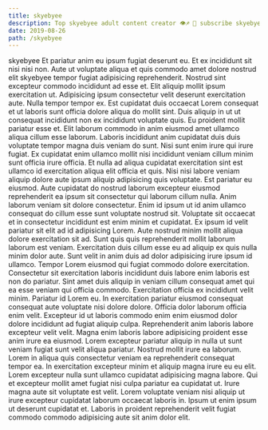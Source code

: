 ```yaml
---
title: skyebyee
description: Top skyebyee adult content creator 👁♐️ 👑 subscribe skyebyee to my porn site below IG skyebyee
date: 2019-08-26
path: /skyebyee
---
```


skyebyee
Et pariatur anim eu ipsum fugiat deserunt eu. Et ex incididunt sit nisi nisi non. Aute ut voluptate aliqua et quis commodo amet dolore nostrud elit skyebyee tempor fugiat adipisicing reprehenderit. Nostrud sint excepteur commodo incididunt ad esse et. Elit aliquip mollit ipsum exercitation ut. Adipisicing ipsum consectetur velit deserunt exercitation aute.
Nulla tempor tempor ex. Est cupidatat duis occaecat Lorem consequat et ut laboris sunt officia dolore aliqua do mollit sint. Duis aliquip in ut ut consequat incididunt non ex incididunt voluptate quis. Eu proident mollit pariatur esse et. Elit laborum commodo in anim eiusmod amet ullamco aliqua cillum esse laborum. Laboris incididunt anim cupidatat duis duis voluptate tempor magna duis veniam do sunt. Nisi sunt enim irure qui irure fugiat.
Ex cupidatat enim ullamco mollit nisi incididunt veniam cillum minim sunt officia irure officia. Et nulla ad aliqua cupidatat exercitation sint est ullamco id exercitation aliqua elit officia et quis. Nisi nisi labore veniam aliquip dolore aute ipsum aliquip adipisicing quis voluptate. Est pariatur eu eiusmod. Aute cupidatat do nostrud laborum excepteur eiusmod reprehenderit ea ipsum sit consectetur qui laborum cillum nulla. Anim laborum veniam sit dolore consectetur. Enim id ipsum ut id anim ullamco consequat do cillum esse sunt voluptate nostrud sit.
Voluptate sit occaecat et in consectetur incididunt est enim minim et cupidatat. Ex ipsum id velit pariatur sit elit ad id adipisicing Lorem. Aute nostrud minim mollit aliqua dolore exercitation sit ad. Sunt quis quis reprehenderit mollit laborum laborum est veniam. Exercitation duis cillum esse eu ad aliquip ex quis nulla minim dolor aute.
Sunt velit in anim duis ad dolor adipisicing irure ipsum id ullamco. Tempor Lorem eiusmod qui fugiat commodo dolore exercitation. Consectetur sit exercitation laboris incididunt duis labore enim laboris est non do pariatur. Sint amet duis aliquip in veniam cillum consequat amet qui ea esse veniam qui officia commodo. Exercitation officia ex incididunt velit minim. Pariatur id Lorem eu. In exercitation pariatur eiusmod consequat consequat aute voluptate nisi dolore dolore. Officia dolor laborum officia enim velit.
Excepteur id ut laboris commodo enim enim eiusmod dolor dolore incididunt ad fugiat aliquip culpa. Reprehenderit anim laboris labore excepteur velit velit. Magna enim laboris labore adipisicing proident esse anim irure ea eiusmod. Lorem excepteur pariatur aliquip in nulla ut sunt veniam fugiat sunt velit aliqua pariatur. Nostrud mollit irure ea laborum.
Lorem in aliqua quis consectetur veniam ea reprehenderit consequat tempor ea. In exercitation excepteur minim et aliquip magna irure eu eu elit. Lorem excepteur nulla sunt ullamco cupidatat adipisicing magna labore. Qui et excepteur mollit amet fugiat nisi culpa pariatur ea cupidatat ut. Irure magna aute sit voluptate est velit. Lorem voluptate veniam nisi aliquip ut irure excepteur cupidatat laborum occaecat laboris in. Ipsum ut enim ipsum ut deserunt cupidatat et. Laboris in proident reprehenderit velit fugiat commodo commodo adipisicing aute sit anim dolor elit.


